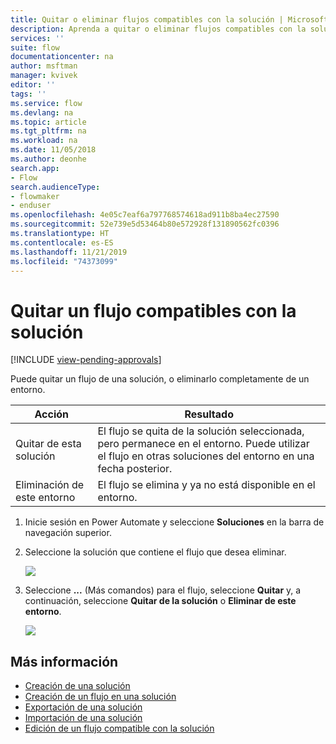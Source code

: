 ```yaml
---
title: Quitar o eliminar flujos compatibles con la solución | Microsoft Docs
description: Aprenda a quitar o eliminar flujos compatibles con la solución.
services: ''
suite: flow
documentationcenter: na
author: msftman
manager: kvivek
editor: ''
tags: ''
ms.service: flow
ms.devlang: na
ms.topic: article
ms.tgt_pltfrm: na
ms.workload: na
ms.date: 11/05/2018
ms.author: deonhe
search.app:
- Flow
search.audienceType:
- flowmaker
- enduser
ms.openlocfilehash: 4e05c7eaf6a797768574618ad911b8ba4ec27590
ms.sourcegitcommit: 52e739e5d53464b80e572928f131890562fc0396
ms.translationtype: HT
ms.contentlocale: es-ES
ms.lasthandoff: 11/21/2019
ms.locfileid: "74373099"
---
```

# <a name="remove-a-solution-aware-flow"></a>Quitar un flujo compatibles con la solución
[!INCLUDE [view-pending-approvals](includes/cc-rebrand.md)]

Puede quitar un flujo de una solución, o eliminarlo completamente de un entorno.

Acción|Resultado
------|-----------
Quitar de esta solución|El flujo se quita de la solución seleccionada, pero permanece en el entorno. Puede utilizar el flujo en otras soluciones del entorno en una fecha posterior.
Eliminación de este entorno|El flujo se elimina y ya no está disponible en el entorno.

1. Inicie sesión en Power Automate y seleccione **Soluciones** en la barra de navegación superior.
1. Seleccione la solución que contiene el flujo que desea eliminar.

   ![](./media/remove-solution-aware-flow/new-flow-inside-solution.png)
   
1. Seleccione **...** (Más comandos) para el flujo, seleccione **Quitar** y, a continuación, seleccione **Quitar de la solución** o **Eliminar de este entorno**.

   ![](./media/remove-solution-aware-flow/delete-flow-from-solution-options.png)

## <a name="learn-more"></a>Más información

- [Creación de una solución](./overview-solution-flows.md)
- [Creación de un flujo en una solución](./create-flow-solution.md)
- [Exportación de una solución](./export-flow-solution.md)
- [Importación de una solución](./import-flow-solution.md)
- [Edición de un flujo compatible con la solución](./edit-solution-aware-flow.md)
